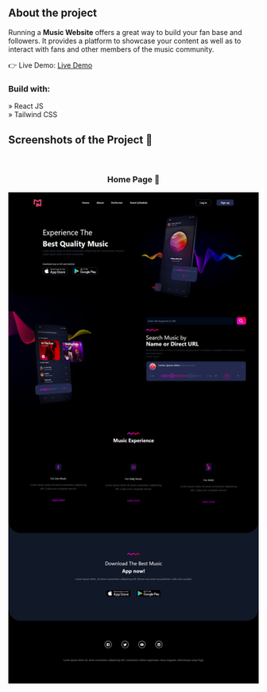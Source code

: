 
<h2>About the project</h2>

  <p>Running a <b>Music Website</b> offers a great way to build your fan base and followers. It provides a platform to showcase your content as well as to interact with fans and other members of the music community.</p>

👉 Live Demo: <a href='https://ajxmaunes.github.io/Music-App/'>Live Demo</a>

<h3>Build with:</h3>

» React JS <br>
» Tailwind CSS

<h2>Screenshots of the Project 📸</h2>
<br>
<h3 align='center'>Home Page 🏡</h3>

<div align='center'>
<img src='https://raw.githubusercontent.com/ajxmaunes/Storage/main/musixfull.png'/>

</div>
